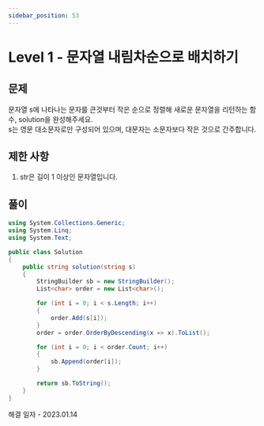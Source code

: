 ```yaml
---
sidebar_position: 53
---
```


# Level 1 - 문자열 내림차순으로 배치하기

## 문제

문자열 s에 나타나는 문자를 큰것부터 작은 순으로 정렬해 새로운 문자열을 리턴하는 함수, solution을 완성해주세요. <br/>
s는 영문 대소문자로만 구성되어 있으며, 대문자는 소문자보다 작은 것으로 간주합니다.

## 제한 사항

1. str은 길이 1 이상인 문자열입니다.

## 풀이

```c#
using System.Collections.Generic;
using System.Linq;
using System.Text;

public class Solution
{
    public string solution(string s)
    {
        StringBuilder sb = new StringBuilder();
        List<char> order = new List<char>();

        for (int i = 0; i < s.Length; i++)
        {
            order.Add(s[i]);
        }
        order = order.OrderByDescending(x => x).ToList();

        for (int i = 0; i < order.Count; i++)
        {
            sb.Append(order[i]);
        }

        return sb.ToString();
    }
}
```

해결 일자 - 2023.01.14